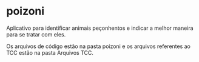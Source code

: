 # poizoni
 Aplicativo para identificar animais peçonhentos e indicar a melhor maneira para se tratar com eles.
 
 Os arquivos de código estão na pasta poizoni e os arquivos referentes ao TCC estão na pasta Arquivos TCC.
